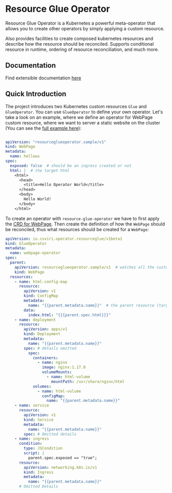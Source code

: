 # Resource Glue Operator

Resource Glue Operator is a Kubernetes a powerful meta-operator that allows you to create other operators by simply
applying a custom resource.

Also provides facilities to create composed kubernetes resources and describe how the resource
should be reconciled. Supports conditional resource in runtime, ordering of resource reconciliation, and much more.

## Documentation

Find extensible documentation [here](docs/index.md)

## Quick Introduction

The project introduces two Kubernetes custom resources `Glue` and `GlueOperator`.
You can use `GlueOperator` to define your own operator.
Let's take a look on an example, where we define an operator for WebPage custom resource, where we want to server
a static website on the cluster (You can see the 
[full example here](https://github.com/csviri/resource-workflow-operator/blob/main/src/test/resources/sample/webpage)):


```yaml

apiVersion: "resourceglueoperator.sample/v1"
kind: WebPage
metadata:
  name: hellows
spec:
  exposed: false  # should be an ingress created or not
  html: |  # the target html
    <html>
      <head>
        <title>Hello Operator World</title>
      </head>
      <body>
        Hello World! 
      </body>
    </html>
```

To create an operator with `resource-glue-operator` we have to first apply the [CRD for WebPage](https://github.com/csviri/resource-workflow-operator/blob/main/src/test/resources/sample/webpage/webpage.crd.yml).
Then create the definition of how the `WebPage` should be reconciled, thus what resources should be created for a `WebPage`:

```yaml
apiVersion: io.csviri.operator.resourceglue/v1beta1
kind: GlueOperator
metadata:
  name: webpage-operator
spec:
  parent:
    apiVersion: resourceglueoperator.sample/v1  # watches all the custom resource of type WebPage
    kind: WebPage
  resources:
    - name: html-config-map
      resource:
        apiVersion: v1
        kind: ConfigMap
        metadata:
          name: "{{parent.metadata.name}}"  # the parent resource (target webpage instance) can be referenced as "parent"
        data:
          index.html: "{{{parent.spec.html}}}"
    - name: deployment
      resource:
        apiVersion: apps/v1
        kind: Deployment
        metadata:
          name: "{{parent.metadata.name}}"
        spec: # details omitted
          spec:
            containers:
              - name: nginx
                image: nginx:1.17.0
                volumeMounts:
                  - name: html-volume
                    mountPath: /usr/share/nginx/html
            volumes:
              - name: html-volume
                configMap:
                  name: "{{parent.metadata.name}}"
    - name: service
      resource:
        apiVersion: v1
        kind: Service
        metadata:
          name: "{{parent.metadata.name}}"
        spec: # Omitted details
    - name: ingress
      condition:
        type: JSCondition
        script: |
          parent.spec.exposed == "true";
      resource:
        apiVersion: networking.k8s.io/v1
        kind: Ingress
        metadata:
          name: "{{parent.metadata.name}}"
      # Omitted Details
```